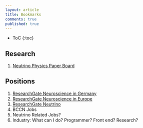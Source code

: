 ```yaml
---
layout: article
title: Bookmarks 
comments: true
published: true
---
```



* ToC
{:toc}

## Research

1. [Neutrino Physics Paper Board](http://neutrino.xyz/updates)

## Positions

1. [ResearchGate Neuroscience in Germany](https://www.researchgate.net/jobs/Neuroscience-jobs-in-Germany?advancedSearch=true)
2. [ResearchGate Neuroscience in Europe](https://www.researchgate.net/jobs/Neuroscience-jobs?countries=Switzerland+Germany+Sweden+Belgium+France+Austria&advancedSearch=true) 
3. [ResearchGate Neutrino](https://www.researchgate.net/jobs/search/neutrino?advancedSearch=true)
4. BCCN Jobs
5. Neutrino Related Jobs?
6. Industry: What can I do? Programmer? Front end? Research?
